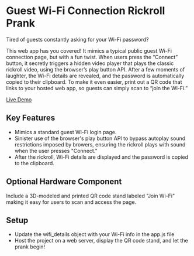 # Guest Wi-Fi Connection Rickroll Prank

Tired of guests constantly asking for your Wi-Fi password?

This web app has you covered! It mimics a typical public guest Wi-Fi connection page, but with a fun twist. When users press the “Connect” button, it secretly triggers a hidden video player that plays the classic rickroll video, using the browser’s play button API. After a few moments of laughter, the Wi-Fi details are revealed, and the password is automatically copied to their clipboard. To make it even easier, print out a QR code that links to your hosted web app, so guests can simply scan to “join the Wi-Fi.”

[Live Demo](https://rickrolled-public-guest-wifi.vercel.app)

## Key Features

- Mimics a standard guest Wi-Fi login page.
- Sinister use of the browser's play button API to bypass autoplay sound restrictions imposed by browers, ensuring the rickroll plays with sound when the user presses "Connect."
- After the rickroll, Wi-Fi details are displayed and the password is copied to the clipboard.

## Optional Hardware Component

Include a 3D-modeled and printed QR code stand labeled "Join Wi-Fi" making it easy for users to scan and access the page.

## Setup

- Update the wifi_details object with your Wi-Fi info in the app.js file
- Host the project on a web server, display the QR code stand, and let the prank begin!
